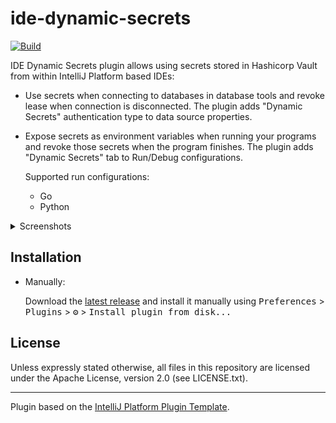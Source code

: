 # ide-dynamic-secrets

[![Build](https://github.com/martin-sucha/ide-dynamic-secrets/workflows/Build/badge.svg)](https://github.com/martin-sucha/ide-dynamic-secrets/actions)
<!-- hide badges as plugin is not on marketplace yet
[![Version](https://img.shields.io/jetbrains/plugin/v/PLUGIN_ID.svg)](https://plugins.jetbrains.com/plugin/PLUGIN_ID)
[![Downloads](https://img.shields.io/jetbrains/plugin/d/PLUGIN_ID.svg)](https://plugins.jetbrains.com/plugin/PLUGIN_ID)
-->

<!-- Plugin description -->
IDE Dynamic Secrets plugin allows using secrets stored in Hashicorp Vault from within IntelliJ Platform based IDEs:

* Use secrets when connecting to databases in database tools and revoke lease when connection is disconnected.
  The plugin adds "Dynamic Secrets" authentication type to data source properties.
* Expose secrets as environment variables when running your programs and revoke those secrets when the program finishes.
  The plugin adds "Dynamic Secrets" tab to Run/Debug configurations.

  Supported run configurations:

  * Go
  * Python

<!-- Plugin description end -->

<details>
<summary>Screenshots</summary>

![Data source screenshot](screenshots/data-source.png)
![Run configuration screenshot](screenshots/run-config.png)

</details>

## Installation

<!-- not available on marketplace yet
- Using IDE built-in plugin system:
  
  <kbd>Preferences</kbd> > <kbd>Plugins</kbd> > <kbd>Marketplace</kbd> > <kbd>Search for "IDE Dynamic Secrets"</kbd> >
  <kbd>Install Plugin</kbd>
  -->
- Manually:

  Download the [latest release](https://github.com/martin-sucha/ide-dynamic-secrets/releases/latest) and install it manually using
  <kbd>Preferences</kbd> > <kbd>Plugins</kbd> > <kbd>⚙️</kbd> > <kbd>Install plugin from disk...</kbd>


## License

Unless expressly stated otherwise, all files in this repository are licensed under the Apache License, version 2.0
(see LICENSE.txt).

---
Plugin based on the [IntelliJ Platform Plugin Template][template].

[template]: https://github.com/JetBrains/intellij-platform-plugin-template
